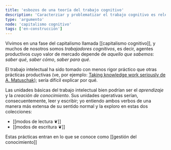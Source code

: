 ```yaml
---
title: 'esbozos de una teoría del trabajo cognitivo'
description: 'Caracterziar y problematizar el trabajo cognitivo es relevante para entender su práctica y desarrollo histórico'
type: 'argumento'
node: 'capitalismo cognitivo'
tags: ['en-construcción']
---
```


Vivimos en una fase del capitalismo llamada [[capitalismo cognitivo]], y muchos de nosotros somos *trabajadores cognitivos*, es decir, agentes productivos cuyo valor de mercado depende de *aquello que sabemos*: *saber qué*, *saber cómo*, *saber para qué*.

El trabajo intelectual ha sido tomado con menos rigor práctico que otras prácticas productivas (ve, por ejemplo: [Taking knowledge work seriously de A. Matuschak](https://notes.andymatuschak.org/z5opHsGrNmCib7YQfLv6XbYURzZgZmx4Mrh5y)); sería difícil explicar por qué.

Las unidades básicas del trabajo intelectual bien podrían ser el *aprendizaje* y la *creación de conocimiento*. Sus unidades operativas serían, consecuentemente, leer y escribir; yo entiendo ambos verbos de una manera más extensa de su sentido normal y la exploro en estas dos colecciones:

- [[modos de lectura ❦]]
- [[modos de escritura ❦]]

Estas prácticas entran en lo que se conoce como [[gestión del conocimiento]]